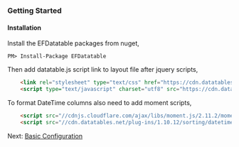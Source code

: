 ﻿### Getting Started
#### Installation
Install the EFDatatable packages from nuget,
```
PM> Install-Package EFDatatable
```
Then add datatable.js script link to layout file after jquery scripts,
```html
    <link rel="stylesheet" type="text/css" href="https://cdn.datatables.net/1.10.19/css/jquery.dataTables.css">
    <script type="text/javascript" charset="utf8" src="https://cdn.datatables.net/1.10.19/js/jquery.dataTables.js"></script>
```
To format DateTime columns also need to add moment scripts,
```html
    <script src="//cdnjs.cloudflare.com/ajax/libs/moment.js/2.11.2/moment.min.js"></script>
    <script src="//cdn.datatables.net/plug-ins/1.10.12/sorting/datetime-moment.js"></script>
```
Next: [Basic Configuration](https://github.com/ekondur/EFDatatable/blob/master/EFDatatable.Web/Docs/Basic-Configuration.md)